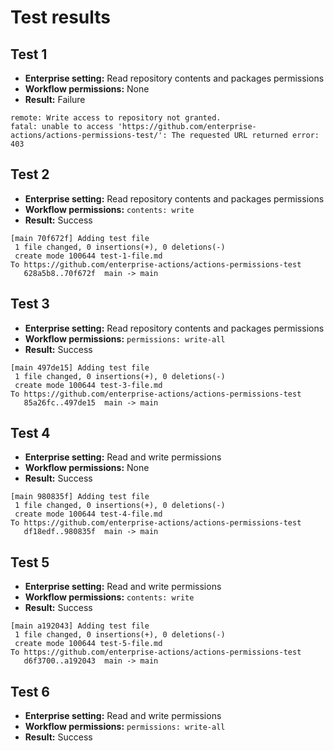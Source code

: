 # Test results

## Test 1

- **Enterprise setting:** Read repository contents and packages permissions
- **Workflow permissions:** None
- **Result:** Failure

```plain
remote: Write access to repository not granted.
fatal: unable to access 'https://github.com/enterprise-actions/actions-permissions-test/': The requested URL returned error: 403
```

## Test 2

- **Enterprise setting:** Read repository contents and packages permissions
- **Workflow permissions:** `contents: write`
- **Result:** Success

```plain
[main 70f672f] Adding test file
 1 file changed, 0 insertions(+), 0 deletions(-)
 create mode 100644 test-1-file.md
To https://github.com/enterprise-actions/actions-permissions-test
   628a5b8..70f672f  main -> main
```

## Test 3

- **Enterprise setting:** Read repository contents and packages permissions
- **Workflow permissions:** `permissions: write-all`
- **Result:** Success

```plain
[main 497de15] Adding test file
 1 file changed, 0 insertions(+), 0 deletions(-)
 create mode 100644 test-3-file.md
To https://github.com/enterprise-actions/actions-permissions-test
   85a26fc..497de15  main -> main
```

## Test 4

- **Enterprise setting:** Read and write permissions
- **Workflow permissions:** None
- **Result:** Success

```plain
[main 980835f] Adding test file
 1 file changed, 0 insertions(+), 0 deletions(-)
 create mode 100644 test-4-file.md
To https://github.com/enterprise-actions/actions-permissions-test
   df18edf..980835f  main -> main
```

## Test 5

- **Enterprise setting:** Read and write permissions
- **Workflow permissions:** `contents: write`
- **Result:** Success

```plain
[main a192043] Adding test file
 1 file changed, 0 insertions(+), 0 deletions(-)
 create mode 100644 test-5-file.md
To https://github.com/enterprise-actions/actions-permissions-test
   d6f3700..a192043  main -> main
```

## Test 6

- **Enterprise setting:** Read and write permissions
- **Workflow permissions:** `permissions: write-all`
- **Result:** Success

```plain

```
